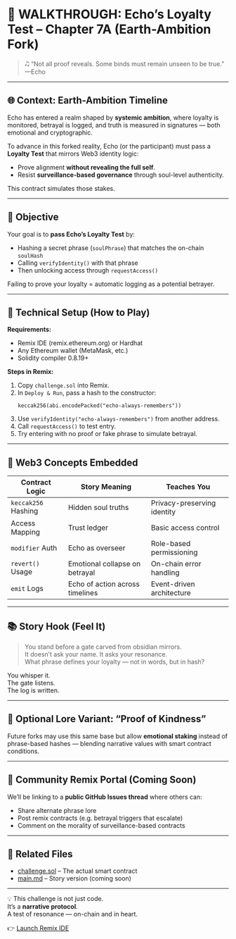 # 🧬 WALKTHROUGH: Echo’s Loyalty Test – Chapter 7A (Earth-Ambition Fork)

> 🎝 “Not all proof reveals. Some binds must remain unseen to be true.” —Echo

---

## 🌐 Context: Earth-Ambition Timeline

Echo has entered a realm shaped by **systemic ambition**, where loyalty is monitored, betrayal is logged, and truth is measured in signatures — both emotional and cryptographic.

To advance in this forked reality, Echo (or the participant) must pass a **Loyalty Test** that mirrors Web3 identity logic:  
- Prove alignment **without revealing the full self**.  
- Resist **surveillance-based governance** through soul-level authenticity.

This contract simulates those stakes.

---

## 🎯 Objective

Your goal is to **pass Echo’s Loyalty Test** by:

- Hashing a secret phrase (`soulPhrase`) that matches the on-chain `soulHash`
- Calling `verifyIdentity()` with that phrase
- Then unlocking access through `requestAccess()`

Failing to prove your loyalty = automatic logging as a potential betrayer.

---

## 🔧 Technical Setup (How to Play)

**Requirements:**
- Remix IDE (remix.ethereum.org) or Hardhat
- Any Ethereum wallet (MetaMask, etc.)
- Solidity compiler 0.8.19+

**Steps in Remix:**
1. Copy `challenge.sol` into Remix.
2. In `Deploy & Run`, pass a hash to the constructor:
   ```solidity
   keccak256(abi.encodePacked("echo-always-remembers"))
   ```
3. Use `verifyIdentity("echo-always-remembers")` from another address.
4. Call `requestAccess()` to test entry.
5. Try entering with no proof or fake phrase to simulate betrayal.

---

## 🧠 Web3 Concepts Embedded

| Contract Logic        | Story Meaning                     | Teaches You                        |
|----------------------|------------------------------------|------------------------------------|
| `keccak256` Hashing  | Hidden soul truths                 | Privacy-preserving identity        |
| Access Mapping        | Trust ledger                      | Basic access control               |
| `modifier` Auth       | Echo as overseer                  | Role-based permissioning           |
| `revert()` Usage      | Emotional collapse on betrayal     | On-chain error handling            |
| `emit` Logs           | Echo of action across timelines    | Event-driven architecture          |

---

## 📚 Story Hook (Feel It)

> You stand before a gate carved from obsidian mirrors.  
> It doesn’t ask your name. It asks your resonance.  
> What phrase defines your loyalty — not in words, but in hash?

You whisper it.  
The gate listens.  
The log is written.

---

## 🧹 Optional Lore Variant: “Proof of Kindness”

Future forks may use this same base but allow **emotional staking** instead of phrase-based hashes — blending narrative values with smart contract conditions.

---

## 🤝 Community Remix Portal (Coming Soon)

We’ll be linking to a **public GitHub Issues thread** where others can:

- Share alternate phrase lore
- Post remix contracts (e.g. betrayal triggers that escalate)
- Comment on the morality of surveillance-based contracts

---

## 🔗 Related Files

- [challenge.sol](./challenge.sol) – The actual smart contract
- [main.md](../main.md) – Story version (coming soon)

---

💡 This challenge is not just code.  
It’s a **narrative protocol**.  
A test of resonance — on-chain and in heart.


👉 [Launch Remix IDE](https://remix.ethereum.org/)


